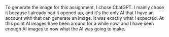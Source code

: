 To generate the image for this assignment, I chose ChatGPT. I mainly chose it because I already had it opened up, and it's the only AI that I have an account with that can generate an image. It was exactly what I expected. At this point AI images have been around for a while now, and I have seen enough AI images to now what the AI was going to make.

